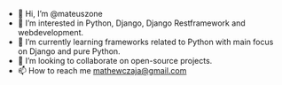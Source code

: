 - 👋 Hi, I’m @mateuszone
- 👀 I’m interested in Python, Django, Django Restframework and webdevelopment.
- 🌱 I’m currently learning  frameworks related to Python with main focus on Django and pure Python.
- 💞️ I’m looking to collaborate on open-source projects.
- 📫 How to reach me mathewczaja@gmail.com

<!---
mateuszone/mateuszone is a ✨ special ✨ repository because its `README.md` (this file) appears on your GitHub profile.
You can click the Preview link to take a look at your changes.
--->
